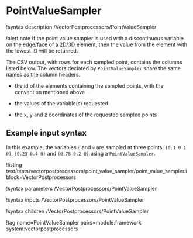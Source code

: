 # PointValueSampler

!syntax description /VectorPostprocessors/PointValueSampler

!alert note
If the point value sampler is used with a discontinuous variable on the edge/face of a 2D/3D element, then the value from the element with the lowest ID will be returned.

The CSV output, with rows for each sampled point, contains the columns listed below. The vectors declared by `PointValueSampler`
share the same names as the column headers.

- the id of the elements containing the sampled points, with the convention mentioned above

- the values of the variable(s) requested

- the x, y and z coordinates of the requested sampled points


## Example input syntax

In this example, the variables `u` and `v` are sampled at three points, `(0.1 0.1 0)`, `(0.23 0.4 0)` and `(0.78 0.2 0)` using a `PointValueSampler`.

!listing test/tests/vectorpostprocessors/point_value_sampler/point_value_sampler.i block=VectorPostprocessors

!syntax parameters /VectorPostprocessors/PointValueSampler

!syntax inputs /VectorPostprocessors/PointValueSampler

!syntax children /VectorPostprocessors/PointValueSampler

!tag name=PointValueSampler pairs=module:framework system:vectorpostprocessors
